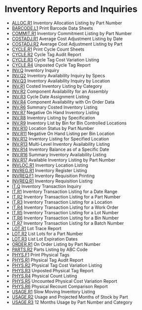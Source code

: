 # Inventory Reports and Inquiries

<PageHeader />

- [ALLOC.R1](ALLOC-R1/README.md) Inventory Allocation Listing by Part Number
- [BARCODE.L1](BARCODE-L1/README.md) Print Barcode Data Sheets
- [COMMIT.R1](COMMIT-R1/README.md) Inventory Commitment Listing by Part Number
- [COSTADJ.R1](COSTADJ-R1/README.md) Average Cost Adjustment Listing by Date
- [COSTADJ.R2](COSTADJ-R2/README.md) Average Cost Adjustment Listing by Part
- [CYCLE.R1](CYCLE-R1/README.md) Print Cycle Count Sheets
- [CYCLE.R2](CYCLE-R2/README.md) Cycle Tag Audit Report
- [CYCLE.R3](CYCLE-R3/README.md) Cycle Tag Cost Variation Listing
- [CYCLE.R4](CYCLE-R4/README.md) Unposted Cycle Tag Report
- [INV.Q](INV-Q/README.md) Inventory Inquiry
- [INV.Q2](INV-Q2/README.md) Inventory Availability Inquiry by Specs
- [INV.Q3](INV-Q3/README.md) Inventory Availability Inquiry by Location
- [INV.R1](INV-R1/README.md) Costed Inventory Listing by Category
- [INV.R2](INV-R2/README.md) Component Availability for an Assembly
- [INV.R3](INV-R3/README.md) Cycle Date Assignment Listing
- [INV.R4](INV-R4/README.md) Component Availability with On Order Data
- [INV.R6](INV-R6/README.md) Summary Costed Inventory Listing
- [INV.R7](INV-R7/README.md) Negative On Hand Inventory Listing
- [INV.R8](INV-R8/README.md) Inventory Listing by Specification
- [INV.R9](INV-R9/README.md) Inventory List by Bin for Bin Controlled Locations
- [INV.R10](INV-R10/README.md) Location Status by Part Number
- [INV.R11](INV-R11/README.md) Negative On Hand Listing per Bin Location
- [INV.R12](INV-R12/README.md) Inventory Listing for Specified Location
- [INV.R13](INV-R13/README.md) Multi-Level Inventory Availability Listing
- [INV.R14](INV-R14/README.md) Inventory Balance as of a Specific Date
- [INV.R16](INV-R16/README.md) Summary Inventory Availability Listing
- [INV.R17](INV-R17/README.md) Available Inventory Listing by Part Number
- [INVLOC.R1](INVLOC-R1/README.md) Inventory Location Listing
- [INVREG.R1](../../GL-OVERVIEW/GL-REPORT/INVREG-R1/README.md) Inventory Register Listing
- [INVREQ.F1](INVREQ-F1/README.md) Inventory Requisition Printing
- [INVREQ.R1](INVREQ-R1/README.md) Inventory Requisition Listing
- [IT.Q](IT-Q/README.md) Inventory Transaction Inquiry
- [IT.R1](IT-R1/README.md) Inventory Transaction Listing for a Date Range
- [IT.R2](IT-R2/README.md) Inventory Transaction Listing for a Part Number
- [IT.R3](IT-R3/README.md) Inventory Transaction Listing for a Location
- [IT.R4](IT-R4/README.md) Inventory Transaction Listing for a Work Order
- [IT.R5](IT-R5/README.md) Inventory Transaction Listing for a Lot Number
- [IT.R6](IT-R6/README.md) Inventory Transaction Listing for a Bin Number
- [IT.R7](IT-R7/README.md) Inventory Transaction Listing for a Batch Number
- [LOT.R1](LOT-R1/README.md) Lot Trace Report
- [LOT.R2](LOT-R2/README.md) List Lots for a Part Number
- [LOT.R3](LOT-R3/README.md) List Lot Expiration Dates
- [ORDER.R1](ORDER-R1/README.md) On Order Listing by Part Number
- [PARTS.R2](../../ENG-OVERVIEW/ENG-REPORT/PARTS-R2/README.md) Parts Listing by ABC Code
- [PHYS.F1](PHYS-F1/README.md) Print Physical Tags
- [PHYS.R1](PHYS-R1/README.md) Physical Tag Audit Report
- [PHYS.R2](PHYS-R2/README.md) Physical Tag Cost Variation Listing
- [PHYS.R3](PHYS-R3/README.md) Unposted Physical Tag Report
- [PHYS.R4](PHYS-R4/README.md) Physical Count Listing
- [PHYS.R5](PHYS-R5/README.md) Uncounted Physical Cost Variation Report
- [PHYS.R6](PHYS-R6/README.md) Physical Recount Comparison Report
- [USAGE.R1](USAGE-R1/README.md) Slow Moving Inventory Listing
- [USAGE.R2](USAGE-R2/README.md) Usage and Projected Months of Stock by Part
- [USAGE.R3](USAGE-R3/README.md) 12 Months Usage by Part Number and Category

<badge text= "Version 8.10.57" vertical="middle" />

<PageFooter />
